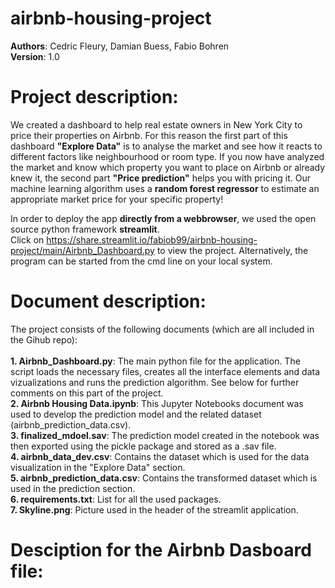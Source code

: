 # airbnb-housing-project

**Authors**: Cedric Fleury, Damian Buess, Fabio Bohren<br>
**Version**: 1.0

# Project description: 
We created a dashboard to help real estate owners in New York City to price their properties on Airbnb.
For this reason the first part of this dashboard **"Explore Data"** is to analyse the market and see how it reacts to different factors like neighbourhood or room type.
If you now have analyzed the market and know which property you want to place on Airbnb or already knew it, the second part **"Price prediction"** helps you with pricing it. Our machine learning algorithm uses a **random forest regressor** to estimate an appropriate market price for your specific property!

In order to deploy the app **directly from a webbrowser**, we used the open source python framework **streamlit**.<br>
Click on https://share.streamlit.io/fabiob99/airbnb-housing-project/main/Airbnb_Dashboard.py to view the project. Alternatively, the program can be started from the cmd line on your local system.

# Document description:
The project consists of the following documents (which are all included in the Gihub repo):<br>
<br>
**1. Airbnb_Dashboard.py**: The main python file for the application. The script loads the necessary files, creates all the interface elements and data vizualizations and runs the prediction algorithm. See below for further comments on this part of the project. <br>
**2. Airbnb Housing Data.ipynb**: This Jupyter Notebooks document was used to develop the prediction model and the related dataset (airbnb_prediction_data.csv).<br>
**3. finalized_mdoel.sav**: The prediction model created in the notebook was then exported using the pickle package and stored as a .sav file.<br>
**4. airbnb_data_dev.csv**: Contains the dataset which is used for the data visualization in the "Explore Data" section. <br>
**5. airbnb_prediction_data.csv**: Contains the transformed dataset which is used in the prediction section. <br>
**6. requirements.txt**: List for all the used packages.<br>
**7. Skyline.png**: Picture used in the header of the streamlit application.<br>

# Desciption for the Airbnb Dasboard file:
